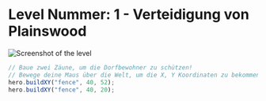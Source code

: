 # Level Nummer: 1 - Verteidigung von Plainswood

![Screenshot of the level](welt2-level1.png)

```js
// Baue zwei Zäune, um die Dorfbewohner zu schützen!
// Bewege deine Maus über die Welt, um die X, Y Koordinaten zu bekommen.
hero.buildXY("fence", 40, 52);
hero.buildXY("fence", 40, 20);
```